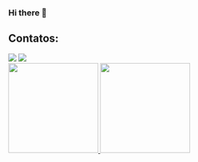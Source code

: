 ### Hi there 👋

<!--
**IsabelAraujodev/IsabelAraujodev** is a ✨ _special_ ✨ repository because its `README.md` (this file) appears on your GitHub profile.

Here are some ideas to get you started:

- 🔭 I’m currently working on ...
- 🌱 I’m currently learning ...
- 👯 I’m looking to collaborate on ...
- 🤔 I’m looking for help with ...
- 💬 Ask me about ...
- 📫 How to reach me: ...
- 😄 Pronouns: ...
- ⚡ Fun fact: ...
-->
## Contatos:

<div>
<a href = "mailto:isabelcaaraujo@hotmail.com"><img src="https://img.icons8.com/fluency/48/null/apple-mail.png" target="_blank"></a>
<a href="https://www.linkedin.com/in/isabelaraujodev" target="_blank"><img src="https://img.icons8.com/color/48/null/linkedin.png" target="_blank"></a>   
</div>



<div>
<a href="https://github.com/isabelaraujodev">
<img height="180em" src="https://github-readme-stats.vercel.app/api/top-langs/?username=isabelaraujodev&layout=compact&langs_count=7&theme=dracula"/>
<img height="180em" src="https://github-readme-stats.vercel.app/api?username=isabelaraujodev&show_icons=true&theme=dracula&include_all_commits=true&count_private=true"/>
</div>
  
  
